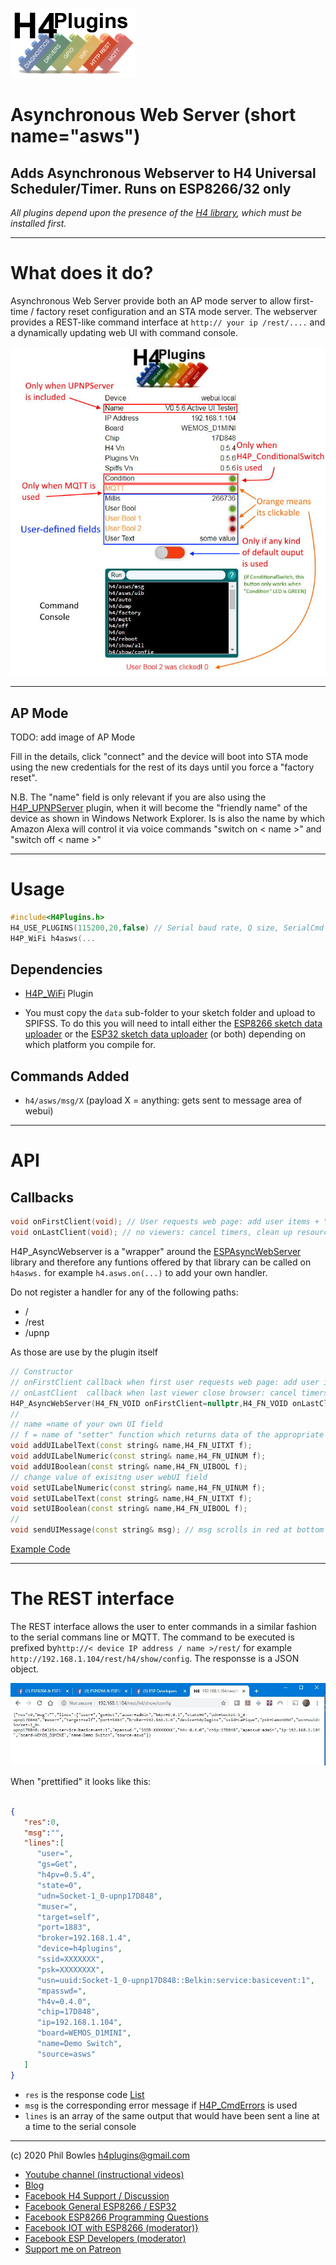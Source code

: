 ![H4P Flyer](/assets/HTTPLogo.jpg) 

# Asynchronous Web Server (short name="asws")
## Adds Asynchronous Webserver to H4 Universal Scheduler/Timer. Runs on ESP8266/32 only

*All plugins depend upon the presence of the [H4 library](https://github.com/philbowles/H4), which must be installed first.*

---

# What does it do?

Asynchronous Web Server provide both an AP mode server to allow first-time / factory reset configuration and an STA mode server.
The webserver provides a REST-like command interface at `http:// your ip /rest/....` and a dynamically updating web UI with command console.

![Mobile AP](/assets/webui056.jpg) 

---

## AP Mode

TODO: add image of AP Mode

Fill in the details, click "connect" and the device will boot into STA mode using the new credentials for the rest of its days until you force a "factory reset". 

N.B. The "name" field is only relevant if you are also using the [H4P_UPNPServer](/things.md) plugin, when it will become the "friendly name" of the device as shown in Windows Network Explorer. Is is also the name by which Amazon Alexa will control it via voice commands "switch on < name >" and "switch off < name >"

---

# Usage

```cpp
#include<H4Plugins.h>
H4_USE_PLUGINS(115200,20,false) // Serial baud rate, Q size, SerialCmd autostop
H4P_WiFi h4asws(...
```

## Dependencies

* [H4P_WiFi](h4wifi.md) Plugin

* You must copy the `data` sub-folder to your sketch folder and upload to SPIFSS. To do this you will need to intall either the [ESP8266 sketch data uploader](https://github.com/esp8266/arduino-esp8266fs-plugin) or the [ESP32 sketch data uploader](https://github.com/me-no-dev/arduino-esp32fs-plugin) (or both) depending on which platform you compile for. 


## Commands Added

* `h4/asws/msg/X` (payload X = anything: gets sent to message area of webui)
  
---

# API

## Callbacks

```cpp
void onFirstClient(void); // User requests web page: add user items + "setter" functions
void onLastClient(void); // no viewers: cancel timers, clean up resources etc
```

H4P_AsyncWebserver is a "wrapper" around the [ESPAsyncWebServer](https://github.com/philbowles/ESPAsyncWebServer) library and therefore any funtions offered by that library can be called on `h4asws.` for example `h4.asws.on(...)` to add your own handler.

Do not register a handler for any of the following paths:

* / 
* /rest
* /upnp

As those are use by the plugin itself

```cpp
// Constructor
// onFirstClient callback when first user requests web page: add user items + "setter" functions
// onLastClient  callback when last viewer close browser: cancel timers, clean up resources etc
H4P_AsyncWebServer(H4_FN_VOID onFirstClient=nullptr,H4_FN_VOID onLastClients=nullptr):
//
// name =name of your own UI field
// f = name of "setter" function which returns data of the appropriate type to popultae the field when web page requested
void addUILabelText(const string& name,H4_FN_UITXT f);
void addUILabelNumeric(const string& name,H4_FN_UINUM f);
void addUIBoolean(const string& name,H4_FN_UIBOOL f);
// change value of exisitng user webUI field
void setUILabelNumeric(const string& name,H4_FN_UINUM f);
void setUILabelText(const string& name,H4_FN_UITXT f);
void setUIBoolean(const string& name,H4_FN_UIBOOL f);
//
void sendUIMessage(const string& msg); // msg scrolls in red at bottom of screen 

```

[Example Code](../examples/WEBUI/WebUI_UserFields_1/WebUI_UserFields_1.ino)

---

# The REST interface

The REST interface allows the user to enter commands in a similar fashion to the serial commans line or MQTT. The command to be executed is prefixed by`http://< device IP address / name >/rest/` for example `http://192.168.1.104/rest/h4/show/config`. The responsse is a JSON object.

![JSONREST](../assets/rest.jpg)

When "prettified" it looks like this:

```json

{ 
   "res":0,
   "msg":"",
   "lines":[ 
      "user=",
      "gs=Get",
      "h4pv=0.5.4",
      "state=0",
      "udn=Socket-1_0-upnp17D848",
      "muser=",
      "target=self",
      "port=1883",
      "broker=192.168.1.4",
      "device=h4plugins",
      "ssid=XXXXXXX",
      "psk=XXXXXXXX",
      "usn=uuid:Socket-1_0-upnp17D848::Belkin:service:basicevent:1",
      "mpasswd=",
      "h4v=0.4.0",
      "chip=17D848",
      "ip=192.168.1.104",
      "board=WEMOS_D1MINI",
      "name=Demo Switch",
      "source=asws"
   ]
}
```

* `res` is the response code [List](h4ce.md)
* `msg` is the corresponding error message if [H4P_CmdErrors](h4ce.md) is used
* `lines` is an array of the same output that would have been sent a line at a time to the serial console

---

(c) 2020 Phil Bowles h4plugins@gmail.com

* [Youtube channel (instructional videos)](https://www.youtube.com/channel/UCYi-Ko76_3p9hBUtleZRY6g)
* [Blog](https://8266iot.blogspot.com)
* [Facebook H4  Support / Discussion](https://www.facebook.com/groups/444344099599131/)
* [Facebook General ESP8266 / ESP32](https://www.facebook.com/groups/2125820374390340/)
* [Facebook ESP8266 Programming Questions](https://www.facebook.com/groups/esp8266questions/)
* [Facebook IOT with ESP8266 (moderator)}](https://www.facebook.com/groups/1591467384241011/)
* [Facebook ESP Developers (moderator)](https://www.facebook.com/groups/ESP8266/)
* [Support me on Patreon](https://patreon.com/esparto)
